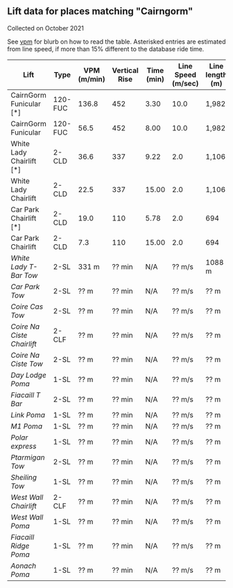 ## Lift data for places matching "Cairngorm"
Collected on October 2021

See [vpm](/vpm) for blurb on how to read the table.  Asterisked entries are estimated from line speed, if more than 15% different to the database ride time.

| Lift | Type |  VPM (m/min) |  Vertical Rise |  Time (min) |  Line Speed (m/sec) |  Line length (m) | Link |
| -- | -- | -- | -- | -- | -- | -- | -- |
| CairnGorm Funicular [*] | 120-FUC |   136.8 |    452 |    3.30 |    10.0 |   1,982 | [link](https://lift-world.info/en/lifts/1220/datas.htm) |
| CairnGorm Funicular | 120-FUC |    56.5 |    452 |    8.00 |    10.0 |   1,982 | [link](https://lift-world.info/en/lifts/1220/datas.htm) |
| White Lady Chairlift [*] | 2-CLD |    36.6 |    337 |    9.22 |     2.0 |   1,106 | [link](https://lift-world.info/en/lifts/277/datas.htm) |
| White Lady Chairlift | 2-CLD |    22.5 |    337 |   15.00 |     2.0 |   1,106 | [link](https://lift-world.info/en/lifts/277/datas.htm) |
| Car Park Chairlift [*] | 2-CLD |    19.0 |    110 |    5.78 |     2.0 |     694 | [link](https://lift-world.info/en/lifts/14428/datas.htm) |
| Car Park Chairlift | 2-CLD |     7.3 |    110 |   15.00 |     2.0 |     694 | [link](https://lift-world.info/en/lifts/14428/datas.htm) |
| _White Lady T-Bar Tow_ | 2-SL |  331 m | ?? min | N/A | ?? m/s | 1088 m | [link](https://lift-world.info/en/lifts/14495/datas.htm) |
| _Car Park Tow_ | 2-SL |  ?? m | ?? min | N/A | ?? m/s | ?? m | [link](https://lift-world.info/en/lifts/14485/datas.htm) |
| _Coire Cas Tow_ | 2-SL |  ?? m | ?? min | N/A | ?? m/s | ?? m | [link](https://lift-world.info/en/lifts/14486/datas.htm) |
| _Coire Na Ciste Chairlift_ | 2-CLF |  ?? m | ?? min | N/A | ?? m/s | ?? m | [link](https://lift-world.info/en/lifts/13162/datas.htm) |
| _Coire Na Ciste Tow_ | 2-SL |  ?? m | ?? min | N/A | ?? m/s | ?? m | [link](https://lift-world.info/en/lifts/14487/datas.htm) |
| _Day Lodge Poma_ | 1-SL |  ?? m | ?? min | N/A | ?? m/s | ?? m | [link](https://lift-world.info/en/lifts/18237/datas.htm) |
| _Fiacaill T Bar_ | 2-SL |  ?? m | ?? min | N/A | ?? m/s | ?? m | [link](https://lift-world.info/en/lifts/14489/datas.htm) |
| _Link Poma_ | 1-SL |  ?? m | ?? min | N/A | ?? m/s | ?? m | [link](https://lift-world.info/en/lifts/14490/datas.htm) |
| _M1 Poma_ | 1-SL |  ?? m | ?? min | N/A | ?? m/s | ?? m | [link](https://lift-world.info/en/lifts/14491/datas.htm) |
| _Polar express_ | 1-SL |  ?? m | ?? min | N/A | ?? m/s | ?? m | [link](https://lift-world.info/en/lifts/18238/datas.htm) |
| _Ptarmigan Tow_ | 2-SL |  ?? m | ?? min | N/A | ?? m/s | ?? m | [link](https://lift-world.info/en/lifts/14492/datas.htm) |
| _Sheiling Tow_ | 1-SL |  ?? m | ?? min | N/A | ?? m/s | ?? m | [link](https://lift-world.info/en/lifts/14493/datas.htm) |
| _West Wall Chairlift_ | 2-CLF |  ?? m | ?? min | N/A | ?? m/s | ?? m | [link](https://lift-world.info/en/lifts/13163/datas.htm) |
| _West Wall Poma_ | 1-SL |  ?? m | ?? min | N/A | ?? m/s | ?? m | [link](https://lift-world.info/en/lifts/14494/datas.htm) |
| _Fiacaill Ridge Poma_ | 1-SL |  ?? m | ?? min | N/A | ?? m/s | ?? m | [link](https://lift-world.info/en/lifts/14488/datas.htm) |
| _Aonach Poma_ | 1-SL |  ?? m | ?? min | N/A | ?? m/s | ?? m | [link](https://lift-world.info/en/lifts/14484/datas.htm) |
